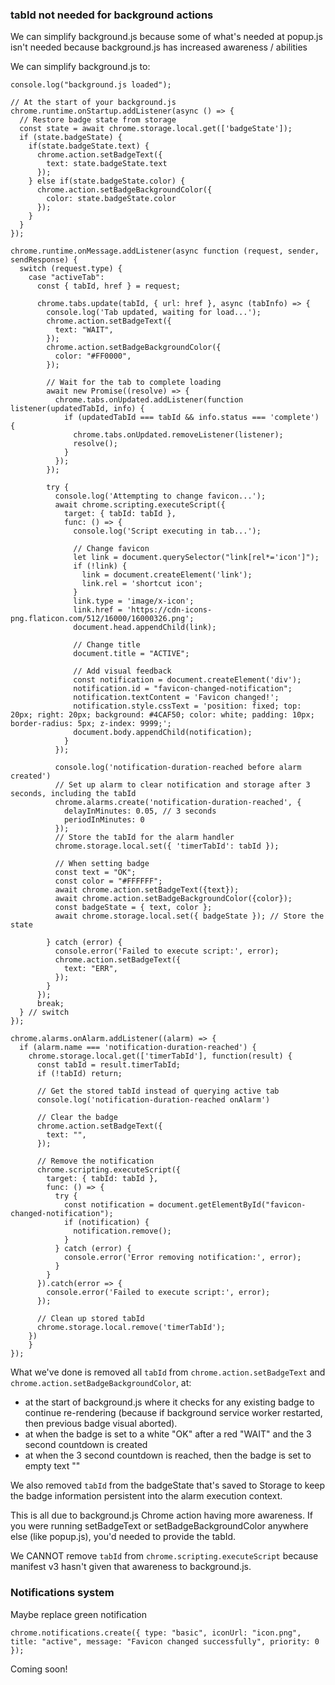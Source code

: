 ### tabId not needed for background actions

We can simplify background.js because some of what's needed at popup.js isn't needed because background.js has increased awareness / abilities

We can simplify background.js to:
```
console.log("background.js loaded");

// At the start of your background.js
chrome.runtime.onStartup.addListener(async () => {
  // Restore badge state from storage
  const state = await chrome.storage.local.get(['badgeState']);
  if (state.badgeState) {
    if(state.badgeState.text) {
      chrome.action.setBadgeText({
        text: state.badgeState.text
      });
    } else if(state.badgeState.color) {
      chrome.action.setBadgeBackgroundColor({
        color: state.badgeState.color
      });
    }
  }
});

chrome.runtime.onMessage.addListener(async function (request, sender, sendResponse) {
  switch (request.type) {
    case "activeTab":
      const { tabId, href } = request;

      chrome.tabs.update(tabId, { url: href }, async (tabInfo) => {
        console.log('Tab updated, waiting for load...');
        chrome.action.setBadgeText({
          text: "WAIT",
        });
        chrome.action.setBadgeBackgroundColor({
          color: "#FF0000",
        });

        // Wait for the tab to complete loading
        await new Promise((resolve) => {
          chrome.tabs.onUpdated.addListener(function listener(updatedTabId, info) {
            if (updatedTabId === tabId && info.status === 'complete') {
              chrome.tabs.onUpdated.removeListener(listener);
              resolve();
            }
          });
        });

        try {
          console.log('Attempting to change favicon...');
          await chrome.scripting.executeScript({
            target: { tabId: tabId },
            func: () => {
              console.log('Script executing in tab...');

              // Change favicon
              let link = document.querySelector("link[rel*='icon']");
              if (!link) {
                link = document.createElement('link');
                link.rel = 'shortcut icon';
              }
              link.type = 'image/x-icon';
              link.href = 'https://cdn-icons-png.flaticon.com/512/16000/16000326.png';
              document.head.appendChild(link);

              // Change title
              document.title = "ACTIVE";

              // Add visual feedback
              const notification = document.createElement('div');
              notification.id = "favicon-changed-notification";
              notification.textContent = 'Favicon changed!';
              notification.style.cssText = 'position: fixed; top: 20px; right: 20px; background: #4CAF50; color: white; padding: 10px; border-radius: 5px; z-index: 9999;';
              document.body.appendChild(notification);
            }
          });

          console.log('notification-duration-reached before alarm created')
          // Set up alarm to clear notification and storage after 3 seconds, including the tabId
          chrome.alarms.create('notification-duration-reached', {
            delayInMinutes: 0.05, // 3 seconds
            periodInMinutes: 0
          });
          // Store the tabId for the alarm handler
          chrome.storage.local.set({ 'timerTabId': tabId });

          // When setting badge
          const text = "OK";
          const color = "#FFFFFF";
          await chrome.action.setBadgeText({text});
          await chrome.action.setBadgeBackgroundColor({color});
          const badgeState = { text, color };
          await chrome.storage.local.set({ badgeState }); // Store the state

        } catch (error) {
          console.error('Failed to execute script:', error);
          chrome.action.setBadgeText({
            text: "ERR",
          });
        }
      });
      break;
  } // switch
});

chrome.alarms.onAlarm.addListener((alarm) => {
  if (alarm.name === 'notification-duration-reached') {
    chrome.storage.local.get(['timerTabId'], function(result) {
      const tabId = result.timerTabId;
      if (!tabId) return;

	  // Get the stored tabId instead of querying active tab
      console.log('notification-duration-reached onAlarm')
      
      // Clear the badge
      chrome.action.setBadgeText({
        text: "",
      });

      // Remove the notification
      chrome.scripting.executeScript({
        target: { tabId: tabId },
        func: () => {
          try {
            const notification = document.getElementById("favicon-changed-notification");
            if (notification) {
              notification.remove();
            }
          } catch (error) {
            console.error('Error removing notification:', error);
          }
        }
      }).catch(error => {
        console.error('Failed to execute script:', error);
      });

      // Clean up stored tabId
      chrome.storage.local.remove('timerTabId');
    })
    }
});
```

What we've done is removed all `tabId` from `chrome.action.setBadgeText` and `chrome.action.setBadgeBackgroundColor`, at: 
- at the start of background.js where it checks for any existing badge to continue re-rendering (because if background service worker restarted, then previous badge visual aborted).
- at when the badge is set to a white "OK" after a red "WAIT" and the 3 second countdown is created
- at when the 3 second countdown is reached, then the badge is set to empty text ""

We also removed `tabId` from the badgeState that's saved to Storage to keep the badge information persistent into the alarm execution context.

This is all due to background.js Chrome action having more awareness. If you were running setBadgeText or setBadgeBackgroundColor anywhere else (like popup.js), you'd needed to provide the tabId.

We CANNOT remove `tabId` from `chrome.scripting.executeScript` because manifest v3 hasn't given that awareness to background.js.

### Notifications system

Maybe replace green notification
```
chrome.notifications.create({ type: "basic", iconUrl: "icon.png", title: "active", message: "Favicon changed successfully", priority: 0 });
```

Coming soon!